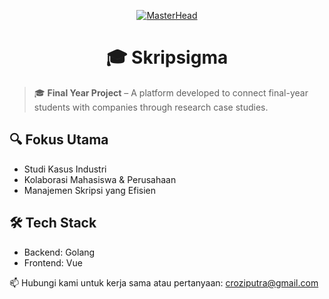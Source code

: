 <p align="center">
  <a href="https://github.com/hailDev">
    <img src="https://media1.tenor.com/m/KGbdlPgNAv8AAAAC/zeta-hololive.gif" alt="MasterHead">
  </a>
</p>


<h1 align="center">🎓 Skripsigma</h1>

> 🎓 **Final Year Project** – A platform developed to connect final-year students with companies through research case studies.

## 🔍 Fokus Utama
- Studi Kasus Industri
- Kolaborasi Mahasiswa & Perusahaan
- Manajemen Skripsi yang Efisien

## 🛠️ Tech Stack
- Backend: Golang
- Frontend: Vue

📫 Hubungi kami untuk kerja sama atau pertanyaan: croziputra@gmail.com
